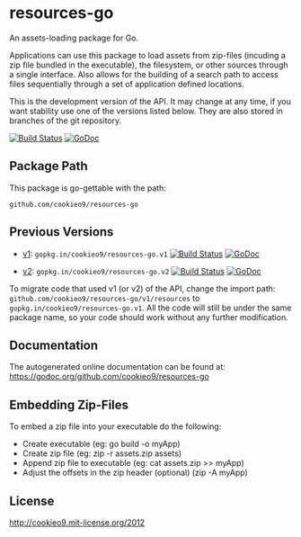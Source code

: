 resources-go
============

An assets-loading package for Go.

Applications can use this package to load assets from zip-files (incuding a zip file bundled in the executable),
the filesystem, or other sources through a single interface. Also allows for the building of a search path to access
files sequentially through a set of application defined locations.

This is the development version of the API. It may change at any time, if you want stability use one of the versions 
listed below. They are also stored in branches of the git repository.

[![Build Status](https://travis-ci.org/cookieo9/resources-go.svg)](https://travis-ci.org/cookieo9/resources-go)
[![GoDoc](https://godoc.org/github.com/cookieo9/resources-go?status.png)](https://godoc.org/github.com/cookieo9/resources-go)

Package Path
------------

This package is go-gettable with the path:

	github.com/cookieo9/resources-go

Previous Versions
-----------------

 - [v1](https://github.com/cookieo9/resources-go/tree/v1):
       `gopkg.in/cookieo9/resources-go.v1`
       [![Build Status](https://travis-ci.org/cookieo9/resources-go.svg?branch=v1)](https://travis-ci.org/cookieo9/resources-go)
       [![GoDoc](https://godoc.org/gopkg.in/cookieo9/v1/resources-go?status.png)](https://godoc.org/gopkg.in/cookieo9/resources-go.v1)

 - [v2](https://github.com/cookieo9/resources-go/tree/v2):
       `gopkg.in/cookieo9/resources-go.v2`
       [![Build Status](https://travis-ci.org/cookieo9/resources-go.svg?branch=v2)](https://travis-ci.org/cookieo9/resources-go)
       [![GoDoc](https://godoc.org/gopkg.in/cookieo9/v2/resources-go?status.png)](https://godoc.org/gopkg.in/cookieo9/resources-go.v2)

To migrate code that used v1 (or v2) of the API, change the import path: `github.com/cookieo9/resources-go/v1/resources` to 
`gopkg.in/cookieo9/resources-go.v1`. All the code will still be under the same package name, so your code should work
without any further modification.
    
Documentation
-------------

The autogenerated online documentation can be found at: <https://godoc.org/github.com/cookieo9/resources-go>

Embedding Zip-Files
-------------------

To embed a zip file into your executable do the following:
 - Create executable (eg: go build -o myApp)
 - Create zip file  (eg: zip -r assets.zip assets)
 - Append zip file to executable (eg: cat assets.zip >> myApp)
 - Adjust the offsets in the zip header (optional) (zip -A myApp)

License
-------
http://cookieo9.mit-license.org/2012
